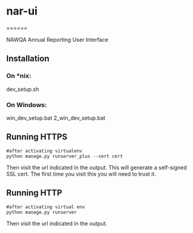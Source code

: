 # nar-ui
======

NAWQA Annual Reporting User Interface

## Installation

### On *nix:
dev_setup.sh

### On Windows:
win_dev_setup.bat
2_win_dev_setup.bat

## Running HTTPS

```
#after activating virtualenv
python manage.py runserver_plus --cert cert
```
Then visit the url indicated in the output.
This will generate a self-signed SSL cert. The first time you visit this you will need to trust it.


## Running HTTP

```
#after activating virtual env
python manage.py runserver
```
Then visit the url indicated in the output.
